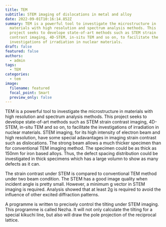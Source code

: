 ```yaml
---
title: TEM
subtitle: STEM imaging of dislocations in metal and alloy
date: 2022-09-01T10:16:14.852Z
summary: TEM is a powerful tool to investigate the microstructure in 
  materials with high resolution and spectrum analysis methods. This 
  project seeks to develope state-of-art methods such as STEM strain 
  contrast imaging, 4D-STEM, in-situ TEM and so on, to facilitate the   
  investigations of irradiation in nuclear materials.
draft: false
featured: false
authors:
  - admin
tags:
  - TEM
categories:
  - tem
image:
  filename: featured
  focal_point: Smart
  preview_only: false
---
```

TEM is a powerful tool to investigate the microstructure in materials with high resolution and spectrum analysis methods. This project seeks to develope state-of-art methods such as STEM strain contrast imaging, 4D-STEM, in-situ TEM and so on, to facilitate the investigations of irradiation in nuclear materials.
STEM imaging, for its high intensity of electron beam and high resolution, have some special adavantages in imaging strain contrast such as dislocations. The strong beam allows a much thicker specimen than for conventional TEM imaging method. The specimen could be as thick as 150nm for iron based alloys. Thus, the defect spacing distribution could be investigated in thick specimens which has a large volumn to show as many defects as it can.

The strain contrast under STEM is compared to conventional TEM method under two beam condition. The STEM has a good image quality when incident angle is pretty small. However, a minimum g vector in STEM imaging is required. Analysis showed that at least 2g is required to avoid the influence of other excited diffraction patterns.

A programme is written to precisely control the tilting under STEM imaging. This programme is called Nezha. It will not only calculate the tilting for a special kikuchi line, but also will draw the pole projection of the reciprocal lattice.
